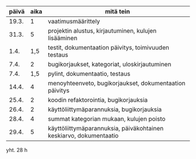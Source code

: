 | päivä | aika | mitä tein                                                              |
| ----- | ---- | -----------------------------------------------------------------------|
| 19.3. | 1    | vaatimusmäärittely                                                     |
| 31.3. | 5    | projektin alustus, kirjautuminen, kulujen lisääminen                   |
| 1.4.  | 1,5  | testit, dokumentaation päivitys, toimivuuden testaus                   |
| 7.4.  | 2    | bugikorjaukset, kategoriat, uloskirjautuminen                          |
| 7.4.  | 1,5  | pylint, dokumentaatio, testaus                                         |
| 14.4. | 4    | menoyhteenveto, bugikorjaukset, dokumentaation päivitys                |
| 25.4. | 2    | koodin refaktorointia, bugikorjauksia                                  |
| 26.4. | 2    | käyttöliittymäparannuksia, bugikorjauksia                              |
| 28.4. | 4    | summat kategorian mukaan, kulujen poisto                               |
| 29.4. | 5    | käyttöliittymäparannuksia, päiväkohtainen keskiarvo, dokumentaatio     |

yht. 28 h
